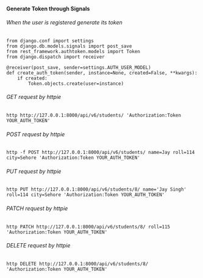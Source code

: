 #### Generate Token through Signals


###### When the user is registered generate its token

```
from django.conf import settings
from django.db.models.signals import post_save
from rest_framework.authtoken.models import Token
from django.dispatch import receiver

@receiver(post_save, sender=settings.AUTH_USER_MODEL)
def create_auth_token(sender, instance=None, created=False, **kwargs):
    if created:
        Token.objects.create(user=instance)
```

###### GET request by httpie
```
http http://127.0.0.1:8000/api/v6/students/ 'Authorization:Token YOUR_AUTH_TOKEN'
```

###### POST request by httpie
```
http -f POST http://127.0.0.1:8000/api/v6/students/ name=Jay roll=114 city=Sehore 'Authorization:Token YOUR_AUTH_TOKEN'
```

###### PUT request by httpie
```
http PUT http://127.0.0.1:8000/api/v6/students/8/ name='Jay Singh' roll=114 city=Sehore 'Authorization:Token YOUR_AUTH_TOKEN'
```

###### PATCH request by httpie
```
http PATCH http://127.0.0.1:8000/api/v6/students/8/ roll=115 'Authorization:Token YOUR_AUTH_TOKEN'
```

###### DELETE request by httpie
```
http DELETE http://127.0.0.1:8000/api/v6/students/8/ 'Authorization:Token YOUR_AUTH_TOKEN'
```